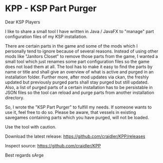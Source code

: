 # KPP - KSP Part Purger

Dear KSP Players


I like to share a small tool I have written in Java / JavaFX to "manage" part configuration files of my KSP installation.

There are certain parts in the game and some of the mods which I personally tend to ignore because of several reasons. Instead of using other mods like "Janitors Closet" to remove those parts from the game, I wanted a small tool which just renames some part configuration files so the game does not load them at all. The tool has to make it easy to find the parts by name or title and shall give an overview of what is active and purged in an installation folder. Further more, after mod updates via ckan, the freshly updated but previously purged parts shall stay purged but still updated. Also, a list of purged parts of a certain installation has to be persistable in JSON files so the tool can reload and purge parts from another installation directory.

So, I wrote the "KSP Part Purger" to fulfill my needs. If someone wants to use it, feel free to do so. Please be aware, that vessels in existing savegames containing parts which you have purged, will not be loaded.

Use the tool with caution.

Download the latest release: https://github.com/craidler/KPP/releases

Inspect source: https://github.com/craidler/KPP


Best regards
sArge
